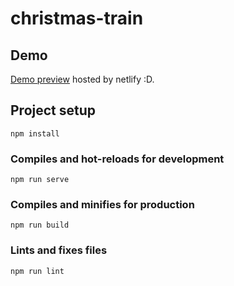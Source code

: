 # christmas-train
## Demo
[Demo preview](https://elegant-williams-36448a.netlify.app/) hosted by netlify :D.
## Project setup
```
npm install
```

### Compiles and hot-reloads for development
```
npm run serve
```

### Compiles and minifies for production
```
npm run build
```

### Lints and fixes files
```
npm run lint
```